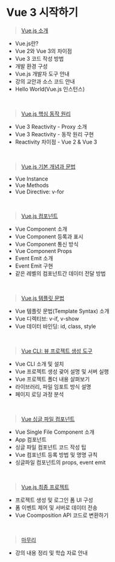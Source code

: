 # Vue 3 시작하기

> [Vue.js 소개](Section1.md)

- Vue.js란?
- Vue 2와 Vue 3의 차이점
- Vue 3 코드 작성 방법
- 개발 환경 구성
- Vue.js 개발자 도구 안내
- 강의 교안과 소스 코드 안내
- Hello World(Vue.js 인스턴스)

<br/>

> [Vue.js 핵심 동작 원리](Section2.md)

- Vue 3 Reactivity - Proxy 소개
- Vue 3 Reactivity - 동작 원리 구현
- Reactivity 차이점 - Vue 2 & Vue 3

<br/>

> [Vue.js 기본 개념과 문법](Section3.md)

- Vue Instance
- Vue Methods
- Vue Directive: v-for

<br/>

> [Vue.js 컴포넌트](Section4.md)

- Vue Component 소개
- Vue Component 등록과 표시
- Vue Component 통신 방식
- Vue Component Props
- Event Emit 소개
- Event Emit 구현
- 같은 레벨의 컴포넌트간 데이터 전달 방법

<br/>

> [Vue.js 템플릿 문법](Section5.md)

- Vue 템플릿 문법(Template Syntax) 소개
- Vue 디렉티브: v-if, v-show
- Vue 데이터 바인딩: id, class, style

<br/>

> [Vue CLI: 뷰 프로젝트 생성 도구](Section6.md)

- Vue CLI 소개 및 설치
- Vue 프로젝트 생성 괒어 설명 및 서버 실행
- Vue 프로젝트 폴더 내용 살펴보기
- 라이브러리, 파일 임포트 방식 설명
- 페이지 로딩 과정 분석

<br/>

> [Vue 싱글 파일 컴포넌트](Section7.md)

- Vue Single File Component 소개
- App 컴포넌트
- 싱글 파일 컴포넌트 코드 작성 팁
- Vue 컴포넌트 등록 방법 및 명명 규칙
- 싱글파일 컴포넌트의 props, event emit

<br/>

> [Vue.js 최종 프로젝트](Section8.md)

- 프로젝트 생성 및 로그인 폼 UI 구성
- 폼 이벤트 제어 및 서버로 데이터 전송
- Vue Coomposition API 코드로 변환하기

<br/>

> [마무리](Section9.md)

- 강의 내용 정리 및 학습 자료 안내

<br/>
